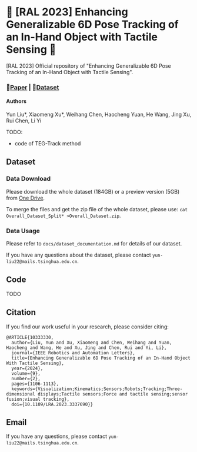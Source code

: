 # 🌟 [RAL 2023] Enhancing Generalizable 6D Pose Tracking of an In-Hand Object with Tactile Sensing 🌟

[RAL 2023] Official repository of "Enhancing Generalizable 6D Pose Tracking of an In-Hand Object with Tactile Sensing".

### 📄[Paper](https://arxiv.org/pdf/2210.04026.pdf) | 🎥[Dataset](https://1drv.ms/f/s!Ap-t7dLl7BFUaQ794lX1srGnwlQ?e=JgohXw)

#### Authors

Yun Liu*, Xiaomeng Xu*, Weihang Chen, Haocheng Yuan, He Wang, Jing Xu, Rui Chen, Li Yi

TODO:

* code of TEG-Track method

## Dataset

### Data Download

Please download the whole dataset (184GB) or a preview version (5GB) from [One Drive](https://1drv.ms/f/s!Ap-t7dLl7BFUaQ794lX1srGnwlQ?e=JgohXw).

To merge the files and get the zip file of the whole dataset, please use: ```cat Overall_Dataset_Split* >Overall_Dataset.zip```.

### Data Usage

Please refer to ```docs/dataset_documentation.md``` for details of our dataset.

If you have any questions about the dataset, please contact ```yun-liu22@mails.tsinghua.edu.cn```.

## Code

TODO

## Citation

If you find our work useful in your research, please consider citing:

```
@ARTICLE{10333330,
  author={Liu, Yun and Xu, Xiaomeng and Chen, Weihang and Yuan, Haocheng and Wang, He and Xu, Jing and Chen, Rui and Yi, Li},
  journal={IEEE Robotics and Automation Letters}, 
  title={Enhancing Generalizable 6D Pose Tracking of an In-Hand Object With Tactile Sensing}, 
  year={2024},
  volume={9},
  number={2},
  pages={1106-1113},
  keywords={Visualization;Kinematics;Sensors;Robots;Tracking;Three-dimensional displays;Tactile sensors;Force and tactile sensing;sensor fusion;visual tracking},
  doi={10.1109/LRA.2023.3337690}}
```

## Email

If you have any questions, please contact ```yun-liu22@mails.tsinghua.edu.cn```.
